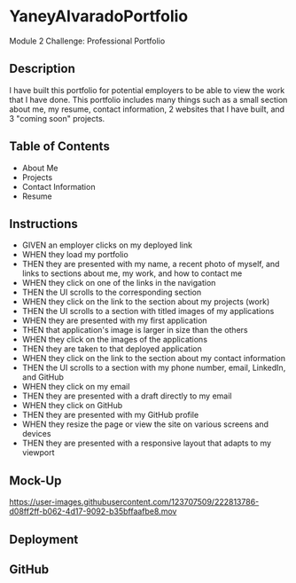 # YaneyAlvaradoPortfolio
Module 2 Challenge: Professional Portfolio

## Description
I have built this portfolio for potential employers to be able to view the work that I have done. This portfolio includes many things such as a small section about me, my resume, contact information, 2 websites that I have built, and 3 "coming soon" projects. 

## Table of Contents
- About Me
- Projects
- Contact Information
- Resume

## Instructions
- GIVEN an employer clicks on my deployed link
- WHEN they load my portfolio
- THEN they are presented with my name, a recent photo of myself, and links to sections about me, my work, and how to contact me
- WHEN they click on one of the links in the navigation
- THEN the UI scrolls to the corresponding section
- WHEN they click on the link to the section about my projects (work)
- THEN the UI scrolls to a section with titled images of my applications
- WHEN they are presented with my first application
- THEN that application's image is larger in size than the others
- WHEN they click on the images of the applications
- THEN they are taken to that deployed application
- WHEN they click on the link to the section about my contact information
- THEN the UI scrolls to a section with my phone number, email, LinkedIn, and GitHub
- WHEN they click on my email
- THEN they are presented with a draft directly to my email
- WHEN they click on GitHub
- THEN they are presented with my GitHub profile
- WHEN they resize the page or view the site on various screens and devices
- THEN they are presented with a responsive layout that adapts to my viewport


## Mock-Up

https://user-images.githubusercontent.com/123707509/222813786-d08ff2ff-b062-4d17-9092-b35bffaafbe8.mov

## Deployment

## GitHub
